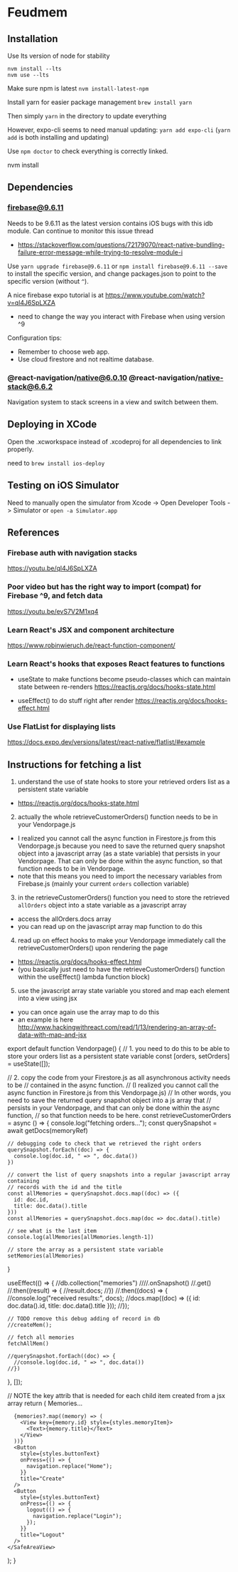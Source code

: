 # Feudmem

## Installation
Use lts version of node for stability
```
nvm install --lts
nvm use --lts
```
Make sure npm is latest
`nvm install-latest-npm`

Install yarn for easier package management
`brew install yarn`

Then simply `yarn` in the directory to update everything

However, expo-cli seems to need manual updating:
`yarn add expo-cli`
(`yarn add` is both installing and updating)

Use `npm doctor` to check everything is correctly linked.

nvm install

## Dependencies

### firebase@9.6.11

Needs to be 9.6.11 as the latest version contains iOS bugs with this idb module.
Can continue to monitor this issue thread 
- https://stackoverflow.com/questions/72179070/react-native-bundling-failure-error-message-while-trying-to-resolve-module-i

Use `yarn upgrade firebase@9.6.11` or `npm install firebase@9.6.11 --save` to install the specific version, and change packages.json to point to the specific version (without `^`).

A nice firebase expo tutorial is at https://www.youtube.com/watch?v=ql4J6SpLXZA
- need to change the way you interact with Firebase when using version ^9

Configuration tips:
- Remember to choose web app.
- Use cloud firestore and not realtime database.

### @react-navigation/native@6.0.10 @react-navigation/native-stack@6.6.2

Navigation system to stack screens in a view and switch between them.

## Deploying in XCode

Open the .xcworkspace instead of .xcodeproj for all dependencies to link properly.

need to `brew install ios-deploy`

## Testing on iOS Simulator

Need to manually open the simulator from Xcode -> Open Developer Tools -> Simulator
or
`open -a Simulator.app`


## References

### Firebase auth with navigation stacks
https://youtu.be/ql4J6SpLXZA

### Poor video but has the right way to import (compat) for Firebase ^9, and fetch data
https://youtu.be/evS7V2M1xq4

### Learn React's JSX and component architecture
https://www.robinwieruch.de/react-function-component/

### Learn React's hooks that exposes React features to functions
- useState to make functions become pseudo-classes which can maintain state between re-renders
https://reactjs.org/docs/hooks-state.html

- useEffect() to do stuff right after render
https://reactjs.org/docs/hooks-effect.html

### Use FlatList for displaying lists
https://docs.expo.dev/versions/latest/react-native/flatlist/#example


## Instructions for fetching a list

1. understand the use of state hooks to store your retrieved orders list as a persistent state variable
- https://reactjs.org/docs/hooks-state.html

2. actually the whole retrieveCustomerOrders() function needs to be in your Vendorpage.js
  - I realized you cannot call the async function in Firestore.js from this Vendorpage.js because you need to save the returned query snapshot object into a javascript array (as a state variable) that persists in your Vendorpage. That can only be done within the async function, so that function needs to be in Vendorpage.
  - note that this means you need to import the necessary variables from Firebase.js (mainly your current `orders` collection variable)

3. in the retrieveCustomerOrders() function you need to store the retrieved `allOrders` object into a state variable as a javascript array 
  - access the allOrders.docs array
  - you can read up on the javascript array map function to do this

4. read up on effect hooks to make your Vendorpage immediately call the retrieveCustomerOrders()
   upon rendering the page
  - https://reactjs.org/docs/hooks-effect.html
  - (you basically just need to have the retrieveCustomerOrders() function within the useEffect() lambda function block)

5. use the javascript array state variable you stored and map each element into a view using jsx
  - you can once again use the array map to do this
  - an example is here http://www.hackingwithreact.com/read/1/13/rendering-an-array-of-data-with-map-and-jsx

export default function Vendorpage() {
  // 1. you need to do this to be able to store your orders list as a persistent state variable
  const [orders, setOrders] = useState([]);

  // 2. copy the code from your Firestore.js as all asynchronous activity needs to be 
  // contained in the async function. 
  // (I realized you cannot call the async function in Firestore.js from this Vendorpage.js)
  // In other words, you need to save the returned query snapshot object into a js array that 
  // persists in your Vendorpage, and that can only be done within the async function,
  // so that function needs to be here.
  const retrieveCustomerOrders = async () => {
    console.log("fetching orders...");
    const querySnapshot = await getDocs(memoryRef)
    
    // debugging code to check that we retrieved the right orders
    querySnapshot.forEach((doc) => {
      console.log(doc.id, " => ", doc.data())
    })
    
    // convert the list of query snapshots into a regular javascript array containing 
    // records with the id and the title
    const allMemories = querySnapshot.docs.map((doc) => ({
      id: doc.id, 
      title: doc.data().title
    }))
    const allMemories = querySnapshot.docs.map(doc => doc.data().title)

    // see what is the last item
    console.log(allMemories[allMemories.length-1])

    // store the array as a persistent state variable
    setMemories(allMemories)
  }

  useEffect(() => {
    //db.collection("memories")
    ////.onSnapshot()
    //.get()
    //.then((result) => {
    //result.docs;
    //})
    //.then((docs) => {
    //console.log("received results:", docs);
    //docs.map((doc) => ({ id: doc.data().id, title: doc.data().title }));
    //});

    // TODO remove this debug adding of record in db
    //createMem();

    // fetch all memories
    fetchAllMem()

    //querySnapshot.forEach((doc) => {
      //console.log(doc.id, " => ", doc.data())
    //})
  }, []);

  // NOTE the key attrib that is needed for each child item created from a jsx array 
  return (
    <SafeAreaView style={styles.container}>
      <Text style={[styles.inputTitle]}>Memories...</Text>

      {memories?.map((memory) => (
        <View key={memory.id} style={styles.memoryItem}>
          <Text>{memory.title}</Text>
        </View>
      ))}
      <Button
        style={styles.buttonText}
        onPress={() => {
          navigation.replace("Home");
        }}
        title="Create"
      />
      <Button
        style={styles.buttonText}
        onPress={() => {
          logout(() => {
            navigation.replace("Login");
          });
        }}
        title="Logout"
      />
    </SafeAreaView>
  );
}

